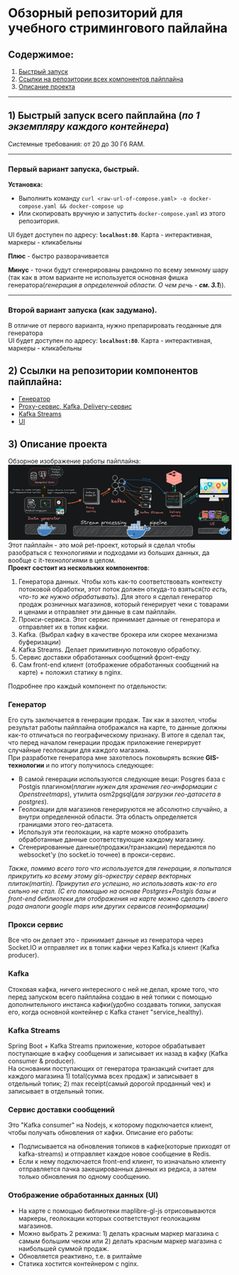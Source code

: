 # Обзорный репозиторий для учебного стримингового пайлайна

## Содержимое:

1. [Быстрый запуск](#1-быстрый-запуск-всего-и-сразу-по-1-экземпляру-каждого-контейнера)
2. [Ссылки на репозитории всех компонентов пайплайна](#2-ссылки-на-репозитории-компонентов-пайплайна)
3. [Описание проекта](#3-описание-проекта)

---

## 1) Быстрый запуск всего пайплайна (_по 1 экземпляру каждого контейнера_)

Системные требования: от 20 до 30 Гб RAM.

---

### Первый вариант запуска, быстрый.

**Установка:**

-   Выполнить команду `curl <raw-url-of-compose.yaml> -o docker-compose.yaml && docker-compose up`
-   Или скопировать вручную и запустить `docker-compose.yaml` из этого репозитория.

UI будет доступен по адресу: **`localhost:80`**. Карта - интерактивная, маркеры - кликабельны

**Плюс** - быстро разворачивается

**Минус** - точки будут сгенерированы рандомно по всему земному шару (так как в этом варианте не используется основная фишка генератора(_генерация в определенной области. О чем речь - **см. 3.1**_)).

---

### Второй вариант запуска (как задумано).

В отличие от первого варианта, нужно препарировать геоданные для генератора \
UI будет доступен по адресу: **`localhost:80`**. Карта - интерактивная, маркеры - кликабельны

## 2) Ссылки на репозитории компонентов пайплайна:

-   [Генератор](https://github.com/murningstar/pipeline-gisGenerator "Generator repository")
-   [Proxy-сервис, Kafka, Delivery-сервис](https://github.com/murningstar/pipeline "Proxy, Kafka, Delivery repositories")
-   [Kafka Streams](https://github.com/murningstar/pipeline-processing-kstreams "Kafka streams processor's repository")
-   [UI](https://github.com/murningstar/pipeline-ui-vuemaplibre "UI repository")

## 3) Описание проекта

Обзорное изображение работы пайплайна:
[![Pipeline overview image](./assets/Streaming-pipeline.webp)](https://raw.githubusercontent.com/murningstar/pipeline-overview/main/assets/Streaming-pipeline.webp)
Этот пайплайн - это мой pet-проект, который я сделал чтобы разобраться с технологиями и подходами из больших данных, да вообще с it-технологиями в целом. \
**Проект состоит из нескольких компонентов**:

1. Генератора данных. Чтобы хоть как-то соответствовать контексту потоковой обработки, этот поток должен откуда-то взяться(_то есть, что-то же нужно обрабатывать_). Для этого я сделал генератор продаж розничных магазинов, который генерирует чеки с товарами и ценами и отправляет эти данные в сам пайплайн.
2. Прокси-сервиса. Этот сервис принимает данные от генератора и отправляет их в топик кафки.
3. Kafka. (Выбрал кафку в качестве брокера или скорее механизма буферизации)
4. Kafka Streams. Делает примитивную потоковую обработку.
5. Сервис доставки обработанных сообщений фронт-енду
6. Сам front-end клиент (отображение обработанных сообщений на карте) + положил статику в nginx.

Подробнее про каждый компонент по отдельности:

### Генератор

Его суть заключается в генерации продаж. Так как я захотел, чтобы результат работы пайплайна отображался на карте, то данные должны как-то отличаться по географическому признаку. В итоге я сделал так, что перед началом генерации продаж приложение генерирует случайные геолокации для каждого магазина. \
При разработке генератора мне захотелось поковырять всякие **GIS-технологии** и по итогу получилось следующее:

-   В самой генерации используются следующие вещи: Posgres база с Postgis плагином(_плагин нужен для хранения гео-информации с Openstreetmaps_), утилита osm2pgsql(_для загрузки гео-датасета в postgres_).
-   Геолокации для магазинов генерируются не абсолютно случайно, а внутри определенной области. Эта область определяется границами этого гео-датасета.
-   Используя эти геолокации, на карте можно отобразить обработанные данные соответствующие каждому магазину.
-   Сгенерированные данные(продажи/транзакции) передаются по websocket'у (по socket.io точнее) в прокси-сервис.

_Также, помимо всего того что используется для генерации, я попытался прикрутить ко всему этому gis-оркестру сервер векторных плиток(martin). Прикрутил его успешно, но использовать как-то его сильно не стал. (С его помощью на основе Postgres+Postgis базы и front-end библиотеки для отображения на карте можно сделать своего рода аналоги google maps или других сервисов геоинформации)_

### Прокси сервис

Все что он делает это - принимает данные из генератора через Socket.IO и отправляет их в топик кафки через Kafka.js клиент (Kafka producer).

### Kafka

Стоковая кафка, ничего интересного с ней не делал, кроме того, что перед запуском всего пайплайна создаю в ней топики с помощью дополнительного инстанса кафки(удобно создавать топики, запуская его, когда основной контейнер с Kafka станет "service_healthy).

### Kafka Streams

Spring Boot + Kafka Streams приложение, которое обрабатывает поступающие в кафку сообщения и записывает их назад в кафку (Kafka consumer & producer). \
На основании поступающих от генератора транзакций считает для каждого магазина 1) total(сумма всех продаж) и записывает в отдельный топик; 2) max receipt(самый дорогой проданный чек) и записывает в отдельный топик.

### Сервис доставки сообщений

Это "Kafka consumer" на Nodejs, к которому подключается клиент, чтобы получать обновления от кафки. Описание его работы:

-   Подписывается на обновления топиков в кафке(которые приходят от kafka-streams) и отправляет каждое новое сообщение в Redis.
-   Если к нему подключается front-end клиент, то изначально клиенту отправляется пачка закешированных данных из редиса, а затем только обновления по одному сообщению.

### Отображение обработанных данных (UI)

-   На карте с помощью библиотеки maplibre-gl-js отрисовываются маркеры, геолокации которых соответствуют геолокациям магазинов.
-   Можно выбрать 2 режима: 1) делать красным маркер магазина с самым большим чеком или 2) делать красным маркер магазина с наибольшей суммой продаж.
-   Обновляется реактивно, т.е. в рилтайме
-   Статика хостится контейнером с nginx.
